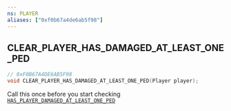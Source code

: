 ```yaml
---
ns: PLAYER
aliases: ["0xf0b67a4de6ab5f98"]
---
```

## CLEAR_PLAYER_HAS_DAMAGED_AT_LEAST_ONE_PED

```c
// 0xF0B67A4DE6AB5F98
void CLEAR_PLAYER_HAS_DAMAGED_AT_LEAST_ONE_PED(Player player);
```

Call this once before you start checking [`HAS_PLAYER_DAMAGED_AT_LEAST_ONE_PED`](#_0x20CE80B0C2BF4ACC)

